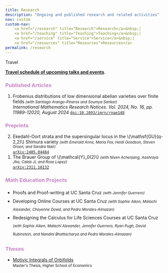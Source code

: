 ```yaml
---
title: Research
description: "Ongoing and published research and related activities"
nav: custom
custom-nav: 
    <a href="/research" title="Research">Research</a>&nbsp;|
    <a href="/teaching" title="Teaching">Teaching</a>&nbsp;|
    <a href="/service" title="Service">Service</a>&nbsp;|
    <a href="/resources" title="Resources">Resources</a>
permalink: /research
---
```


<div class="callout-quarto secondary">
  <div class="callout-title">Travel</div>
    <div class="callout-content">
<p><a href="/travel"><b>Travel schedule of upcoming talks and events</b></a>.</p>
    </div>
</div>


<!-- ### Articles -->
<h3 style="color:#c783c4">Published Articles</h3>

<ol reversed>
<li> Frobenius distributions of low dimensional abelian varieties over finite fields <small><em>(with Santiago Arango-Pineros and Soumya Sankar)</em></small><br>
    <em>International Mathematics Research Notices. Vol. 2024, No. 16, pp. 11989-12020, August 2024</em>
    <a href="https://doi.org/10.1093/imrn/rnae148"><code>doi:10.1093/imrn/rnae148</code></a> </li>
</ol>

<h3 style="color:#c783c4">Preprints</h3>

<ol reversed>
<li> Ekedahl-Oort strata and the supersingular locus in the \(\mathsf{GU}(q-2,2)\) Shimura variety <small><em>(with Emerald Anne, Maria Fox, Heidi Goodson, Steven Groen, and Sandra Nair)</em></small><br>
    <a href="https://arxiv.org/abs/2405.04464"><code>arXiv:2405.04464</code></a> </li>

<li> The Brauer Group of \(\mathcal{Y}_0(2)\) <small><em>(with Niven Achenjang, Aashraya Jha, Caleb Ji, and Rose Lopez)</em></small><br>
    <a href="https://arxiv.org/abs/2311.18132"><code>arXiv:2311.18132</code></a> </li>
</ol>

<!-- --------------------------------------------------- -->

<h3 style="color:#c783c4">Math Education Projects</h3>
<ul style="line-height:180%">

<li> Proofs and Proof-writing at UC Santa Cruz <small><em>(with Jennifer Guerrero)</em></small></li>

<li> Developing Online Courses at UC Santa Cruz <small><em>(with Sophie Aiken, Malachi Alexander, Cheyenne Dowd, and Pedro Morales-Almazan)</em></small></li>

<li> Redesigning the Calculus for Life Sciences Courses at UC Santa Cruz <small><em>(with Sophie Aiken, Malachi Alexander, Jennifer Guerrero, Ryan Pugh, David Rubinstein, and Nandini Bhattacharya and Pedro Morales-Almazan)</em></small></li>

<!-- <li> A \(p\)-adic analytic Brauer Group <small><em>(with Martin Weissman)</em></small></li> -->

</ul>

<!-- --------------------------------------------------- --
<h3 style="color:#c783c4">In Preparation</h3>
<ul style="line-height:180%">

<li> </li>

<li> A \(p\)-adic analytic Brauer Group <small><em>(with Martin Weissman)</em></small></li>

</ul>

-->

<!-- ### Theses -->
<h3 style="color:#c783c4">Theses</h3>

* [Motivic Integrals of Orbifolds](https://www.hse.ru/en/edu/vkr/296285338)<br>
<small>Master's Thesis, Higher School of Economics</small>

<!-- --------------------------------------------------- -->

<script src="https://cdn.mathjax.org/mathjax/latest/MathJax.js?config=TeX-AMS-MML_HTMLorMML" type="text/javascript"></script>

<!-- c885b9 -->
